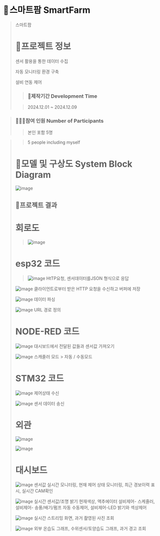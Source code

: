 # 🌳 스마트팜 SmartFarm
>
> 스마트팜
>
># 📄프로젝트 정보
>
> 센서 활용을 통한 데이터 수집
>
>자동 모니터링 환경 구축
>
>설비 연동 제어
>
>> ### 📅제작기간 Development Time
>
>>2024.12.01 ~ 2024.12.09


> ### 🧑‍🤝‍🧑참여 인원 Number of Participants
>
>> 본인 포함 5명

>> 5 people including myself
>>
>> 
> # 🔀모델 및 구상도 System Block Diagram
>
>![image](https://github.com/user-attachments/assets/a3842d82-fdb1-42b0-b1a7-6f4f51a27fe5)
>
> ## 🔌프로젝트 결과
>
> # 회로도
>> ![image](https://github.com/user-attachments/assets/f61e9395-f7da-498d-a80a-2ad314a9b066)
>
> # esp32 코드
>>![image](https://github.com/user-attachments/assets/50c0e20a-53f7-4cdf-9e59-5259f4c47fa0)
>HtTP요청, 센서데이터를JSON 형식으로 응답
>
>![image](https://github.com/user-attachments/assets/ef6c3953-fc1c-4b18-b64e-f71932cfa108)
>클라이언트로부터 받은 HTTP 요청을 수신하고 버퍼에 저장
>
>![image](https://github.com/user-attachments/assets/4beb9946-8941-47e2-8665-127b7bbcd3b7)
>데이터 파싱
>
>![image](https://github.com/user-attachments/assets/9036dccf-5a32-4992-b0c3-f3c1d6a8e056)
>URL 경로 정의
>
> # NODE-RED 코드
>
>![image](https://github.com/user-attachments/assets/3a38e244-de14-45e2-a4bf-2fd393e7bfdf)
>대시보드에서 전달된 값들과 센서값 가져오기
>
>![image](https://github.com/user-attachments/assets/c8a53e8e-8c8a-4864-bd75-0e97da61688b)
>스캐줄러 모드 > 자동 / 수동모드
>
> # STM32 코드
>
>![image](https://github.com/user-attachments/assets/31cc9d6d-5c11-4f00-b091-cdf3fd25ec20)
>제어상태 수신
>
>![image](https://github.com/user-attachments/assets/438ae484-f0d6-4aeb-b8e1-72b10d918c71)
>센서 데이터 송신
>
> # 외관
>
>![image](https://github.com/user-attachments/assets/ec24def2-4282-4343-82eb-c44fdf4058fc)
>
>![image](https://github.com/user-attachments/assets/c180f2bd-74cb-4fa1-b10e-8356cb01a091)
>
> # 대시보드
>
>![image](https://github.com/user-attachments/assets/48dd646a-449f-4e8d-97ab-58adada52ddd)
>센서값 실시간 모니터링, 현재 제어 상태 모니터링, 최근 경보이력 표시, 실시간 CAM확인
>
>![image](https://github.com/user-attachments/assets/9fdce9af-5f9e-4bc3-9fb5-300b651510f8)
>실시간 센서값/조명 밝기 현재색상, 액추에이터 설비제어- 스케줄러, 설비제어- 송풍/배기/펌프 자동 수동제어, 설비제어-LED 밝기와 섹상제어
>
>![image](https://github.com/user-attachments/assets/2ee0f6b5-44d2-49ab-b684-ca511f9cef5e)
>실시간 스트리밍 화면, 과거 촬영된 사진 조회
>
>![image](https://github.com/user-attachments/assets/7dbd1c10-ff0c-4df1-bc63-6e6da82f916f)
>외부 온습도 그래프, 수위센서/토양습도 그래프, 과거 경고 조회




